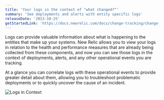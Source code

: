```yaml
---
title: 'Your logs in the context of "what changed?"'
summary: 'See deployments and alerts with entity specific logs'
releaseDate: '2023-10-25'
getStartedLink: 'https://docs.newrelic.com/docs/change-tracking/change-tracking-introduction/'
---
```


Logs can provide valuable information about what is happening to the entities that make up your systems. New Relic allows you to view your logs in relation to the health and performance measures that are already being collected from these components, and now you can see those logs in the context of deployments, alerts, and any other operational events you are tracking.

At a glance you can correlate logs with these operational events to provide greater detail about them, allowing you to troubleshoot problematic deployments or to quickly uncover the cause of an incident.

![Logs in Context](.images/whats-new-10-15-logs-in-context.webp 'Logs in context')
